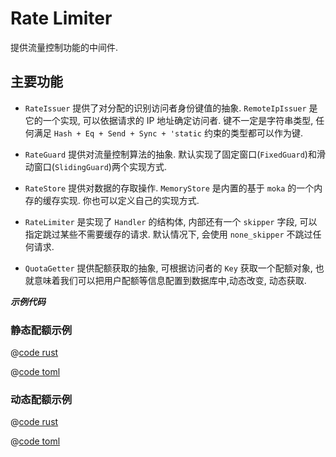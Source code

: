 # Rate Limiter

提供流量控制功能的中间件.


## 主要功能

* `RateIssuer` 提供了对分配的识别访问者身份键值的抽象. `RemoteIpIssuer` 是它的一个实现, 可以依据请求的 IP 地址确定访问者. 键不一定是字符串类型, 任何满足 `Hash + Eq + Send + Sync + 'static` 约束的类型都可以作为键.

* `RateGuard` 提供对流量控制算法的抽象. 默认实现了固定窗口(`FixedGuard`)和滑动窗口(`SlidingGuard`)两个实现方式.

* `RateStore` 提供对数据的存取操作. `MemoryStore` 是内置的基于 `moka` 的一个内存的缓存实现. 你也可以定义自己的实现方式.

* `RateLimiter` 是实现了 `Handler` 的结构体, 内部还有一个 `skipper` 字段, 可以指定跳过某些不需要缓存的请求. 默认情况下, 会使用 `none_skipper` 不跳过任何请求.

* `QuotaGetter` 提供配额获取的抽象, 可根据访问者的 `Key` 获取一个配额对象, 也就意味着我们可以把用户配额等信息配置到数据库中,动态改变, 动态获取.

_**示例代码**_ 

### 静态配额示例

<CodeGroup>
  <CodeGroupItem title="main.rs" active>

@[code rust](../../../../codes/rate-limiter-static/src/main.rs)

  </CodeGroupItem>
  <CodeGroupItem title="Cargo.toml">

@[code toml](../../../../codes/rate-limiter-static/Cargo.toml)

  </CodeGroupItem>
</CodeGroup>


### 动态配额示例

<CodeGroup>
  <CodeGroupItem title="main.rs" active>

@[code rust](../../../../codes/rate-limiter-dynamic/src/main.rs)

  </CodeGroupItem>
  <CodeGroupItem title="Cargo.toml">

@[code toml](../../../../codes/rate-limiter-dynamic/Cargo.toml)

  </CodeGroupItem>
</CodeGroup>